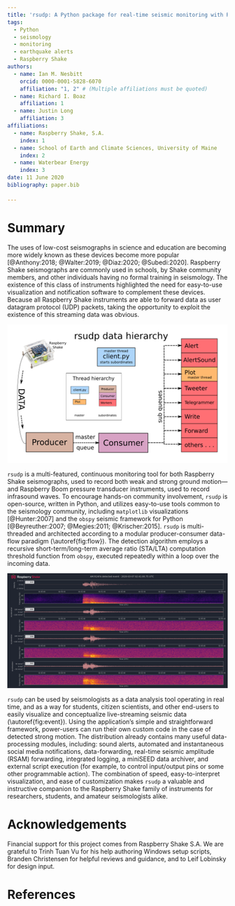 ```yaml
---
title: 'rsudp: A Python package for real-time seismic monitoring with Raspberry Shake instruments'
tags:
  - Python
  - seismology
  - monitoring
  - earthquake alerts
  - Raspberry Shake
authors:
  - name: Ian M. Nesbitt
    orcid: 0000-0001-5828-6070
    affiliation: "1, 2" # (Multiple affiliations must be quoted)
  - name: Richard I. Boaz
    affiliation: 1
  - name: Justin Long
    affiliation: 3
affiliations:
  - name: Raspberry Shake, S.A.
    index: 1
  - name: School of Earth and Climate Sciences, University of Maine
    index: 2
  - name: Waterbear Energy
    index: 3
date: 11 June 2020
bibliography: paper.bib

---
```


# Summary

The uses of low-cost seismographs in science and education are becoming more
widely known as these devices become more popular
[@Anthony:2018; @Walter:2019; @Diaz:2020; @Subedi:2020]. Raspberry Shake
seismographs are commonly used in schools, by Shake community members, and
other individuals having no formal training in seismology. The existence of
this class of instruments highlighted the need for easy-to-use visualization
and notification software to complement these devices. Because all Raspberry
Shake instruments are able to forward data as user datagram protocol (UDP)
packets, taking the opportunity to exploit the existence of this streaming data
was obvious.


![Chart of producer and consumer threads and the organization of data flow in `rsudp`. In order to maximize computational efficiency, features are broken into modules—each module constituting a thread—and data is passed to each module through an asynchronous queue. Inset: thread hierarchy and ownership chart, color-coded by function. Note that the Plot module is owned by the main thread, since `matplotlib` objects can only be created and destroyed by the main thread.\label{fig:flow}](flow.png)

`rsudp` is a multi-featured, continuous monitoring tool for both Raspberry
Shake seismographs⁠, used to record both weak and strong ground motion⁠—and
Raspberry Boom pressure transducer instruments, used to record infrasound
waves. To encourage hands-on community involvement, `rsudp` is open-source,
written in Python, and utilizes easy-to-use tools common to the seismology
community, including `matplotlib` visualizations [@Hunter:2007] and the `obspy`
seismic framework for Python [@Beyreuther:2007; @Megies:2011; @Krischer:2015].
`rsudp` is multi-threaded and architected according to a modular
producer-consumer data-flow paradigm (\autoref{fig:flow}). The detection
algorithm employs a recursive short-term/long-term average ratio (STA/LTA)
computation threshold function from `obspy`, executed repeatedly within a loop
over the incoming data.

![An earthquake trace plotted with a spectrogram on multiple data channels in `rsudp`. Note that the first channel is data recorded with a geophone (EHZ), and the next three are accelerometers (ENE, ENN, ENZ). The spectrograms are a representation of the frequency power of the signal on each channel over time.\label{fig:event}](event.png)

`rsudp` can be used by seismologists as a data analysis tool operating in real
time, and as a way for students, citizen scientists, and other end-users to
easily visualize and conceptualize live-streaming seismic data
(\autoref{fig:event}). Using the application’s simple and straightforward
framework, power-users can run their own custom code in the case of detected
strong motion. The distribution already contains many useful data-processing
modules, including: sound alerts, automated and instantaneous social media
notifications, data-forwarding, real-time seismic amplitude (RSAM) forwarding,
integrated logging, a miniSEED data archiver, and external script execution
(for example, to control input/output pins or some other programmable action).
The combination of speed, easy-to-interpret visualization, and ease of
customization makes `rsudp` a valuable and instructive companion to the
Raspberry Shake family of instruments for researchers, students, and amateur
seismologists alike.


# Acknowledgements

Financial support for this project comes from Raspberry Shake S.A. We are
grateful to Trinh Tuan Vu for his help authoring Windows setup scripts, Branden
Christensen for helpful reviews and guidance, and to Leif Lobinsky for design
input.


# References
